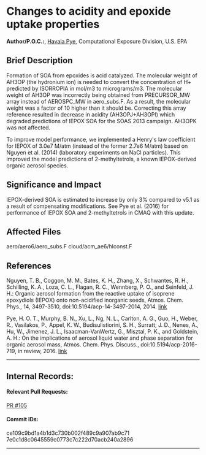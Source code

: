 # Changes to acidity and epoxide uptake properties

**Author/P.O.C.:**, [Havala Pye](mailto:pye.havala@epa.gov), Computational Exposure Division, U.S. EPA

## Brief Description

Formation of SOA from epoxides is acid catalyzed. The molecular weight of AH3OP (the hydronium ion) is needed to convert the concentration of H+ predicted by ISORROPIA in mol/m3 to micrograms/m3. The molecular weight of AH3OP was incorrectly being obtained from PRECURSOR_MW array instead of AEROSPC_MW in aero_subs.F.
As a result, the molecular weight was a factor of 10 higher than it should be. Correcting this array reference resulted in decrease in acidity (AH3OPJ+AH3OPI) which degraded predictions of IEPOX SOA for the SOAS 2013 campaign. AH3OPK was not affected.

To improve model performance, we implemented a Henry's law coefficient for IEPOX of 3.0e7 M/atm (instead of the former 2.7e6 M/atm) based on Nguyen et al. (2014) (laboratory experiments on NaCl particles). This improved the model predictions of 2-methyltetrols, a known IEPOX-derived organic aerosol species.


## Significance and Impact

IEPOX-derived SOA is estimated to increase by only 3% compared to v5.1 as a result of compensating modifications. See Pye et al. (2016) for performance of IEPOX SOA and 2-methyltetrols in CMAQ with this update.

## Affected Files

aero/aero6/aero_subs.F
cloud/acm_ae6/hlconst.F

## References

Nguyen, T. B., Coggon, M. M., Bates, K. H., Zhang, X., Schwantes, R. H., Schilling, K. A., Loza, C. L., Flagan, R. C., Wennberg, P. O., and Seinfeld, J. H.: Organic aerosol formation from the reactive uptake of isoprene epoxydiols (IEPOX) onto non-acidified inorganic seeds, Atmos. Chem. Phys., 14, 3497-3510, doi:10.5194/acp-14-3497-2014, 2014. [link](http://www.atmos-chem-phys.net/14/3497/2014/)

Pye, H. O. T., Murphy, B. N., Xu, L., Ng, N. L., Carlton, A. G., Guo, H., Weber, R., Vasilakos, P., Appel, K. W., Budisulistiorini, S. H., Surratt, J. D., Nenes, A., Hu, W., Jimenez, J. L., Isaacman-VanWertz, G., Misztal, P. K., and Goldstein, A. H.: On the implications of aerosol liquid water and phase separation for organic aerosol mass, Atmos. Chem. Phys. Discuss., doi:10.5194/acp-2016-719, in review, 2016. [link](http://www.atmos-chem-phys-discuss.net/acp-2016-719/)

-----
## Internal Records:
#### Relevant Pull Requests:
[PR #105](https://github.com/usepa/cmaq_dev/pulls/105) 


#### Commit IDs:
ce109c9bd1a4b1d3c730b002f489c9a907ab9c71
7e0c1d8c0645559c0773c7c222d70acb240a2896


-----
